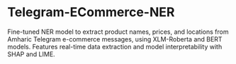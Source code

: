 # Telegram-ECommerce-NER
 Fine-tuned NER model to extract product names, prices, and locations from Amharic Telegram e-commerce messages, using XLM-Roberta and BERT models. Features real-time data extraction and model interpretability with SHAP and LIME.
